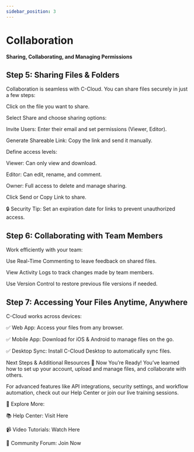 ```yaml
---
sidebar_position: 3
---
```


# Collaboration

<!-- Docusaurus creates a **page for each blog post**, but also a **blog index page**, a **tag system**, an **RSS** feed...

## Create your first Post

Create a file at `blog/2021-02-28-greetings.md`:

```md title="blog/2021-02-28-greetings.md"
---
slug: greetings
title: Greetings!
authors:
  - name: Joel Marcey
    title: Co-creator of Docusaurus 1
    url: https://github.com/JoelMarcey
    image_url: https://github.com/JoelMarcey.png
  - name: Sébastien Lorber
    title: Docusaurus maintainer
    url: https://sebastienlorber.com
    image_url: https://github.com/slorber.png
tags: [greetings]
---

Congratulations, you have made your first post!

Feel free to play around and edit this post as much as you like.
```

A new blog post is now available at [http://localhost:3000/blog/greetings](http://localhost:3000/blog/greetings). -->

**Sharing, Collaborating, and Managing Permissions**

## Step 5: Sharing Files & Folders

Collaboration is seamless with C-Cloud. You can share files securely in just a few steps:

Click on the file you want to share.

Select Share and choose sharing options:

Invite Users: Enter their email and set permissions (Viewer, Editor).

Generate Shareable Link: Copy the link and send it manually.

Define access levels:

Viewer: Can only view and download.

Editor: Can edit, rename, and comment.

Owner: Full access to delete and manage sharing.

Click Send or Copy Link to share.

🔒 Security Tip: Set an expiration date for links to prevent unauthorized access.

## Step 6: Collaborating with Team Members

Work efficiently with your team:

Use Real-Time Commenting to leave feedback on shared files.

View Activity Logs to track changes made by team members.

Use Version Control to restore previous file versions if needed.

## Step 7: Accessing Your Files Anytime, Anywhere

C-Cloud works across devices:

✅ Web App: Access your files from any browser.

✅ Mobile App: Download for iOS & Android to manage files on the go.

✅ Desktop Sync: Install C-Cloud Desktop to automatically sync files.

Next Steps & Additional Resources
🎯 Now You’re Ready! You’ve learned how to set up your account, upload and manage files, and collaborate with others.

For advanced features like API integrations, security settings, and workflow automation, check out our Help Center or join our live training sessions.

🔗 Explore More:

📚 Help Center: Visit Here

📹 Video Tutorials: Watch Here

💬 Community Forum: Join Now
